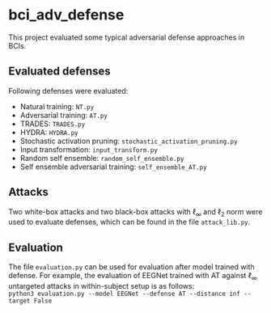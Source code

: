 # bci_adv_defense
This project evaluated some typical adversarial defense approaches in BCIs.

## Evaluated defenses

Following defenses were evaluated:
- Natural training: ``` NT.py ```
- Adversarial training: ``` AT.py ```
- TRADES: ``` TRADES.py ```
- HYDRA: ``` HYDRA.py ```
- Stochastic activation pruning: ``` stochastic_activation_pruning.py ```
- Input transformation: ``` input_transform.py ```
- Random self ensemble: ``` random_self_ensemble.py ```
- Self ensemble adversarial training: ``` self_ensemble_AT.py ```

## Attacks
Two white-box attacks and two black-box attacks with $\ell_{\infty}$ and $\ell_2$ norm were used to evaluate defenses, which can be found in the file ``` attack_lib.py ```. 

## Evaluation
The file ``` evaluation.py ``` can be used for evaluation after model trained with defense. For example, the evaluation of EEGNet trained with AT against $\ell_{\infty}$ untargeted attacks in within-subject setup is as follows:  
``` python3 evaluation.py --model EEGNet --defense AT --distance inf --target False ```
